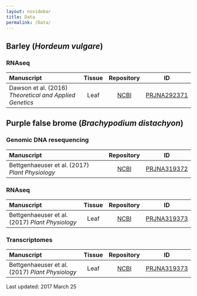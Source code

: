 ```yaml
---
layout: nosidebar
title: Data
permalink: /Data/
---
```


## Barley (<i>Hordeum vulgare</i>)
### RNAseq

|Manuscript                                                  |Tissue|Repository                           |ID                                                                 |
|:-----------------------------------------------------------|:----:|:-----------------------------------:|:-----------------------------------------------------------------:|
|Dawson et al. (2016) <i>Theoretical and Applied Genetics</i>|Leaf  |[NCBI](https://www.ncbi.nlm.nih.gov/)|[PRJNA292371](https://www.ncbi.nlm.nih.gov/bioproject/PRJNA292371/)|

## Purple false brome (<i>Brachypodium distachyon</i>)
### Genomic DNA resequencing

|Manuscript                                                  |Repository                           |ID                                                                 |
|:-----------------------------------------------------------|:-----------------------------------:|:-----------------------------------------------------------------:|
|Bettgenhaeuser et al. (2017) <i>Plant Physiology</i>        |[NCBI](https://www.ncbi.nlm.nih.gov/)|[PRJNA319372](https://www.ncbi.nlm.nih.gov/bioproject/PRJNA319372/)|

### RNAseq

|Manuscript                                                  |Tissue|Repository                           |ID                                                                 |
|:-----------------------------------------------------------|:----:|:-----------------------------------:|:-----------------------------------------------------------------:|
|Bettgenhaeuser et al. (2017) <i>Plant Physiology</i>        |Leaf  |[NCBI](https://www.ncbi.nlm.nih.gov/)|[PRJNA319373](https://www.ncbi.nlm.nih.gov/bioproject/PRJNA319373/)|

### Transcriptomes

|Manuscript                                                  |Tissue|Repository                           |ID                                                                 |
|:-----------------------------------------------------------|:----:|:-----------------------------------:|:-----------------------------------------------------------------:|
|Bettgenhaeuser et al. (2017) <i>Plant Physiology</i>        |Leaf  |[NCBI](https://www.ncbi.nlm.nih.gov/)|[PRJNA319373](https://www.ncbi.nlm.nih.gov/bioproject/PRJNA319373/)|

Last updated: 2017 March 25 
